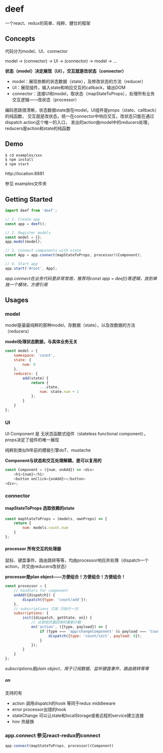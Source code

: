 # deef
一个react、redux的简单、纯粹、健壮的框架

## Concepts
代码分为model、UI、connector

model -> (connector) -> UI -> (connector) -> model -> ...

**状态（model）决定展现（UI），交互就是改状态（connector）**

- model：展现依赖的状态数据（state），及修改状态的方法（reducer）
- UI：展现组件，输入state和响应交互的callback，输出DOM
- connector：连接UI和model，取状态（mapStateToProps），处理所有业务交互逻辑——改状态（processor）

编码思路很清晰，状态数据state放在model，UI组件是props（state、callback）的纯函数，
交互就是改状态，统一在connector中响应交互，改状态只能在通过dispatch action这个唯一的入口，
发出的action由model中的reducers处理，reducers是action和state的纯函数

## Demo

```bash
$ cd examples/xxx
$ npm install
$ npm start
```
http://location:8881

参见 examples文件夹

## Getting Started
```js
import deef from 'deef';

// 1. Create app
const app = deef();

// 2. Register models
const model = {};
app.model(model);

// 3. Connect components with state
const App = app.connect(mapStateToProps, processor)(Component);

// 4. Start app
app.start('#root', App);
```
*app.connect在业务代码里非常常用，推荐将const app = deef()等逻辑，放到单独一个模块，方便引用*

## Usages

### model
model是最最纯粹的那种model，存数据（state），以及改数据的方法（reducers）

**model处理状态数据，与具体业务无关**

```js
const model = {
    namespace: 'count',
    state: {
        num: 0
    },
    reducers: {
        add(state) {
            return {
                ...state,
                num: state.num + 1
            };
        }
    }
};
```

### UI
UI Component 是 无状态函数式组件（stateless functional component），props决定了组件的唯一展现

纯粹到类似N年前的模板引擎doT、mustache

**Component与状态和交互处理解耦，是可以复用的**

```js
const Component = ({num, onAdd}) => <div>
    <h1>{num}</h1>
    <button onClick={onAdd}></button>
<div>;
```

### connector

#### mapStateToProps 选取依赖的state
```js
const mapStateToProps = (models, ownProps) => {
    return {
        num: models.count.num
    }
};
```
#### processor 所有交互的处理器

鼠标、键盘事件、路由跳转等等，均由processor响应并处理（dispatch一个action，并交由reducers改状态）

**processor是plan object——方便组合！方便组合！方便组合！**

```js
const processor = {
    // handlers for component
    onAdd({dispatch}) {
        dispatch({type: 'count/add'});
    },
    // subscriptions 订阅 只执行一次
    subscriptions: {
        init({dispatch, getState, on}) {
            // 从其他页面回来时重新计数
            on('action', ({type, payload}) => {
                if (type === 'app/changeComponent' && payload === 'Count') {
                    dispatch({type: 'count/init', payload: 0});
                }
            });
        }
    }
};
```
*subscriptions是plain object，用于订阅数据、监听键盘事件、路由跳转等等*
 
##### on
支持的有

- action 调用dispatch的hook  等同于redux middleware
- error processor出错的hook
- stateChange 可以让state和localStorage或者远程的service建立连接
- hmr 热替换

### app.connect 参见react-redux的connect
```js
app.connect(mapStateToProps, processor)(Component)
```

